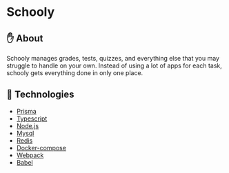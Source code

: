 # Schooly

## :hand: About
Schooly manages grades, tests, quizzes, and everything else that you may struggle to handle on your own.
Instead of using a lot of apps for each task, schooly gets everything done in only one place.

## :rocket: Technologies
- [Prisma](https://www.prisma.io/)
- [Typescript](https://www.typescriptlang.org/)
- [Node.js](https://nodejs.org/en/)
- [Mysql](https://www.mysql.com/)
- [Redis](https://redis.io/)
- [Docker-compose](https://docs.docker.com/compose/)
- [Webpack](https://webpack.js.org/)
- [Babel](https://babeljs.io/)
